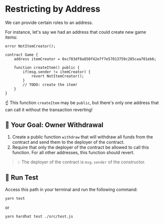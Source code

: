 # Restricting by Address

We can provide certain roles to an address.

For instance, let's say we had an address that could create new game items:

```solidity
error NotItemCreator();

contract Game {
    address itemCreator = 0xc783df8a850f42e7f7e57013759c285caa701eb6;

    function createItem() public {
        if(msg.sender != itemCreator) {
            revert NotItemCreator();
        }
        // TODO: create the item!
    }
}
```

☝️ This function `createItem` may be `public`, but there's only one address that can call it without the transaction reverting!

## 🏁 Your Goal: Owner Withdrawal

1. Create a public function `withdraw` that will withdraw all funds from the contract and send them to the deployer of the contract.
2. Require that only the deployer of the contract be allowed to call this function. For all other addresses, this function should revert.
   
> 💡 The deployer of the contract is `msg.sender` of the constructor.

## 🧪 Run Test

Access this path in your terminal and run the following command:

```bash
yarn test
```
or

```bash
yarn hardhat test ./src/test.js
```